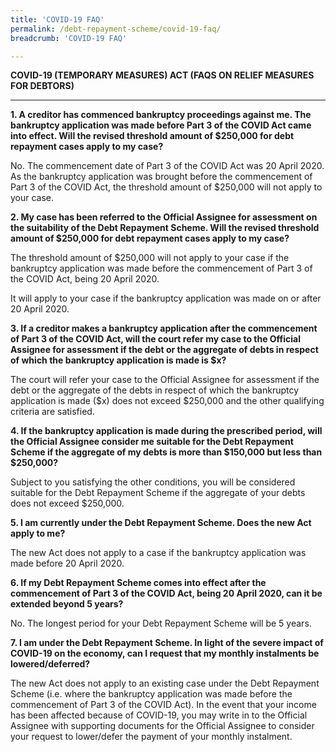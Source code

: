 ```yaml
---
title: 'COVID-19 FAQ'
permalink: /debt-repayment-scheme/covid-19-faq/
breadcrumb: 'COVID-19 FAQ'

---
```



**COVID-19 (TEMPORARY MEASURES) ACT (FAQS ON RELIEF MEASURES FOR DEBTORS)**<br>

---


**1.	A creditor has commenced bankruptcy proceedings against me. The bankruptcy application was made before Part 3 of the COVID Act came into effect. Will the revised threshold amount of $250,000 for debt repayment cases apply to my case?**<br>

No. The commencement date of Part 3 of the COVID Act was 20 April 2020. As the bankruptcy application was brought before the commencement of Part 3 of the COVID Act, the threshold amount of $250,000 will not apply to your case.<br>

**2.	My case has been referred to the Official Assignee for assessment on the suitability of the Debt Repayment Scheme. Will the revised threshold amount of $250,000 for debt repayment cases apply to my case?**<br>

The threshold amount of $250,000 will not apply to your case if the bankruptcy application was made before the commencement of Part 3 of the COVID Act, being 20 April 2020.<br>

It will apply to your case if the bankruptcy application was made on or after 20 April 2020.<br>

**3.	If a creditor makes a bankruptcy application after the commencement of Part 3 of the COVID Act, will the court refer my case to the Official Assignee for assessment if the debt or the aggregate of debts in respect of which the bankruptcy application is made is $x?**<br>

The court will refer your case to the Official Assignee for assessment if the debt or the aggregate of the debts in respect of which the bankruptcy application is made ($x) does not exceed $250,000 and the other qualifying criteria are satisfied.<br>

**4.	If the bankruptcy application is made during the prescribed period, will the Official Assignee consider me suitable for the Debt Repayment Scheme if the aggregate of my debts is more than $150,000 but less than $250,000?**<br>

Subject to you satisfying the other conditions, you will be considered suitable for the Debt Repayment Scheme if the aggregate of your debts does not exceed $250,000.<br>

**5.	I am currently under the Debt Repayment Scheme. Does the new Act apply to me?**<br>

The new Act does not apply to a case if the bankruptcy application was made before 20 April 2020.<br>

**6.	If my Debt Repayment Scheme comes into effect after the commencement of Part 3 of the COVID Act, being 20 April 2020, can it be extended beyond 5 years?**<br>

No. The longest period for your Debt Repayment Scheme will be 5 years.<br>

**7.	I am under the Debt Repayment Scheme. In light of the severe impact of COVID-19 on the economy, can I request that my monthly instalments be lowered/deferred?**<br>

The new Act does not apply to an existing case under the Debt Repayment Scheme (i.e. where the bankruptcy application was made before the commencement of Part 3 of the COVID Act). In the event that your income has been affected because of COVID-19, you may write in to the Official Assignee with supporting documents for the Official Assignee to consider your request to lower/defer the payment of your monthly instalment.<br>
